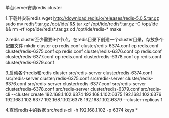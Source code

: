 单台server安装redis cluster

1.下载并安装redis
wget http://download.redis.io/releases/redis-5.0.5.tar.gz
sudo mv redis*.tar.gz /opt/ide/ && tar xzf /opt/ide/redis*.tar.gz -C /opt/ide && rm -rf /opt/ide/redis*.tar.gz
cd /opt/ide/redis-*
make

2.redis cluster至少需要6个节点，在redis目录下创建一个cluster目录，存放多个配置文件
mkdir cluster
cp redis.conf cluster/redis-6374.conf
cp redis.conf cluster/redis-6375.conf
cp redis.conf cluster/redis-6376.conf
cp redis.conf cluster/redis-6377.conf
cp redis.conf cluster/redis-6378.conf
cp redis.conf cluster/redis-6379.conf

3.启动各个redis和redis cluster
src/redis-server cluster/redis-6374.conf
src/redis-server cluster/redis-6375.conf
src/redis-server cluster/redis-6376.conf
src/redis-server cluster/redis-6377.conf
src/redis-server cluster/redis-6378.conf
src/redis-server cluster/redis-6379.conf
src/redis-cli --cluster create 192.168.1.102:6374 192.168.1.102:6375 192.168.1.102:6376 192.168.1.102:6377 192.168.1.102:6378 192.168.1.102:6379 --cluster-replicas 1

4.查询redis中的数据
src/redis-cli -h 192.168.1.102 -p 6374
keys *







